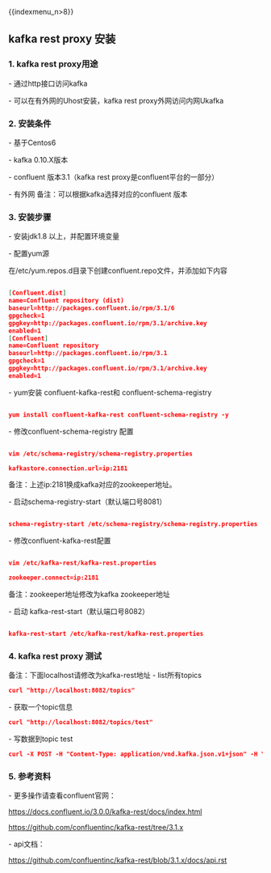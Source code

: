 {{indexmenu_n>8}}

## kafka rest proxy 安装

### 1. kafka rest proxy用途

\- 通过http接口访问kafka

\- 可以在有外网的Uhost安装，kafka rest proxy外网访问内网Ukafka

### 2. 安装条件

\- 基于Centos6

\- kafka 0.10.X版本

\- confluent 版本3.1（kafka rest proxy是confluent平台的一部分）

\- 有外网 备注：可以根据kafka选择对应的confluent 版本

### 3. 安装步骤

\- 安装jdk1.8 以上，并配置环境变量

\- 配置yum源

在/etc/yum.repos.d目录下创建confluent.repo文件，并添加如下内容

``` json

[Confluent.dist]
name=Confluent repository (dist)
baseurl=http://packages.confluent.io/rpm/3.1/6
gpgcheck=1
gpgkey=http://packages.confluent.io/rpm/3.1/archive.key
enabled=1
[Confluent]
name=Confluent repository
baseurl=http://packages.confluent.io/rpm/3.1
gpgcheck=1
gpgkey=http://packages.confluent.io/rpm/3.1/archive.key
enabled=1

```

\- yum安装 confluent-kafka-rest和 confluent-schema-registry

``` json

yum install confluent-kafka-rest confluent-schema-registry -y

```

\- 修改confluent-schema-registry 配置

``` json

vim /etc/schema-registry/schema-registry.properties

kafkastore.connection.url=ip:2181 

```

备注：上述ip:2181换成kafka对应的zookeeper地址。

\- 启动schema-registry-start（默认端口号8081）

``` json

schema-registry-start /etc/schema-registry/schema-registry.properties

```

\- 修改confluent-kafka-rest配置

``` json

vim /etc/kafka-rest/kafka-rest.properties

zookeeper.connect=ip:2181  

```

备注：zookeeper地址修改为kafka zookeeper地址

\- 启动 kafka-rest-start（默认端口号8082）

``` json

kafka-rest-start /etc/kafka-rest/kafka-rest.properties

```

### 4. kafka rest proxy 测试

备注：下面localhost请修改为kafka-rest地址 - list所有topics

``` json
curl "http://localhost:8082/topics"
```

\- 获取一个topic信息

``` json
curl "http://localhost:8082/topics/test"
```

\- 写数据到topic test

``` json
curl -X POST -H "Content-Type: application/vnd.kafka.json.v1+json" -H "Accept: application/vnd.kafka.v1+json" --data '{"records":[{"value":{"foo":"bar"}}]}' "http://localhost:8082/topics/test"
```

### 5. 参考资料

\- 更多操作请查看confluent官网：

<https://docs.confluent.io/3.0.0/kafka-rest/docs/index.html>

<https://github.com/confluentinc/kafka-rest/tree/3.1.x>

\- api文档：

<https://github.com/confluentinc/kafka-rest/blob/3.1.x/docs/api.rst>
